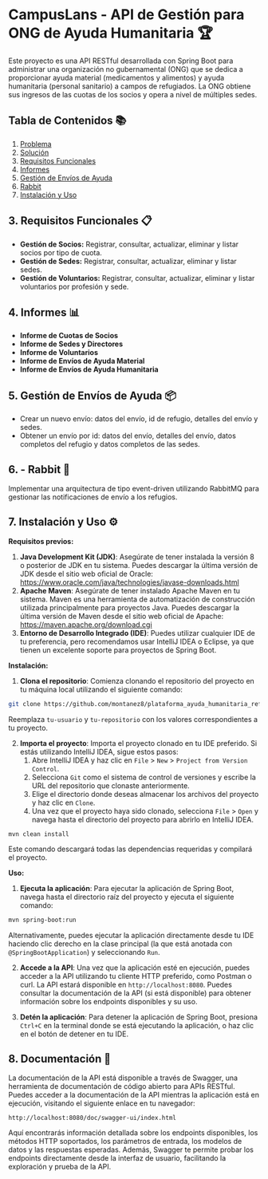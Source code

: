# **CampusLans - API de Gestión para ONG de Ayuda Humanitaria 🏆**

Este proyecto es una API RESTful desarrollada con Spring Boot para administrar una organización no gubernamental (ONG) que se dedica a proporcionar ayuda material (medicamentos y alimentos) y ayuda humanitaria (personal sanitario) a campos de refugiados. La ONG obtiene sus ingresos de las cuotas de los socios y opera a nivel de múltiples sedes.

## **Tabla de Contenidos 📚**

1. [Problema](#1-problema-🔥)
2. [Solución](#2-solución-🏆)
3. [Requisitos Funcionales](#3-requisitos-funcionales)
4. [Informes](#4-informes)
5. [Gestión de Envíos de Ayuda](#5-gestión-de-envíos-de-ayuda)
6. [Rabbit](#6-opcional---rabbit)
7. [Instalación y Uso](#7-instalación-y-uso)

## **3. Requisitos Funcionales 📋**

- **Gestión de Socios:** Registrar, consultar, actualizar, eliminar y listar socios por tipo de cuota.
- **Gestión de Sedes:** Registrar, consultar, actualizar, eliminar y listar sedes.
- **Gestión de Voluntarios:** Registrar, consultar, actualizar, eliminar y listar voluntarios por profesión y sede.

## **4. Informes 📊**

- **Informe de Cuotas de Socios**
- **Informe de Sedes y Directores**
- **Informe de Voluntarios**
- **Informe de Envíos de Ayuda Material**
- **Informe de Envíos de Ayuda Humanitaria**

## **5. Gestión de Envíos de Ayuda 📦**

- Crear un nuevo envío: datos del envío, id de refugio, detalles del envío y sedes.
- Obtener un envío por id: datos del envío, detalles del envío, datos completos del refugio y datos completos de las sedes.

## **6. - Rabbit 🐰**

Implementar una arquitectura de tipo event-driven utilizando RabbitMQ para gestionar las notificaciones de envío a los refugios.

## **7. Instalación y Uso ⚙️**

**Requisitos previos:**

1. **Java Development Kit (JDK)**: Asegúrate de tener instalada la versión 8 o posterior de JDK en tu sistema. Puedes descargar la última versión de JDK desde el sitio web oficial de Oracle: <https://www.oracle.com/java/technologies/javase-downloads.html>
2. **Apache Maven**: Asegúrate de tener instalado Apache Maven en tu sistema. Maven es una herramienta de automatización de construcción utilizada principalmente para proyectos Java. Puedes descargar la última versión de Maven desde el sitio web oficial de Apache: <https://maven.apache.org/download.cgi>
3. **Entorno de Desarrollo Integrado (IDE)**: Puedes utilizar cualquier IDE de tu preferencia, pero recomendamos usar IntelliJ IDEA o Eclipse, ya que tienen un excelente soporte para proyectos de Spring Boot.

**Instalación:**

1. **Clona el repositorio**: Comienza clonando el repositorio del proyecto en tu máquina local utilizando el siguiente comando:

```bash
git clone https://github.com/montanez8/plataforma_ayuda_humanitaria_refugiados.git
```

Reemplaza `tu-usuario` y `tu-repositorio` con los valores correspondientes a tu proyecto.

2. **Importa el proyecto**: Importa el proyecto clonado en tu IDE preferido. Si estás utilizando IntelliJ IDEA, sigue estos pasos:
   1. Abre IntelliJ IDEA y haz clic en `File` > `New` > `Project from Version Control`.
   2. Selecciona `Git` como el sistema de control de versiones y escribe la URL del repositorio que clonaste anteriormente.
   3. Elige el directorio donde deseas almacenar los archivos del proyecto y haz clic en `Clone`.
   4. Una vez que el proyecto haya sido clonado, selecciona `File` > `Open` y navega hasta el directorio del proyecto para abrirlo en IntelliJ IDEA.

```
mvn clean install
```

Este comando descargará todas las dependencias requeridas y compilará el proyecto.

**Uso:**

1. **Ejecuta la aplicación**: Para ejecutar la aplicación de Spring Boot, navega hasta el directorio raíz del proyecto y ejecuta el siguiente comando:

```bash
mvn spring-boot:run
```

Alternativamente, puedes ejecutar la aplicación directamente desde tu IDE haciendo clic derecho en la clase principal (la que está anotada con `@SpringBootApplication`) y seleccionando `Run`.

2. **Accede a la API**: Una vez que la aplicación esté en ejecución, puedes acceder a la API utilizando tu cliente HTTP preferido, como Postman o curl. La API estará disponible en `http://localhost:8080`. Puedes consultar la documentación de la API (si está disponible) para obtener información sobre los endpoints disponibles y su uso.

3. **Detén la aplicación**: Para detener la aplicación de Spring Boot, presiona `Ctrl+C` en la terminal donde se está ejecutando la aplicación, o haz clic en el botón de detener en tu IDE.

## **8. Documentación 📝**

La documentación de la API está disponible a través de Swagger, una herramienta de documentación de código abierto para APIs RESTful. Puedes acceder a la documentación de la API mientras la aplicación está en ejecución, visitando el siguiente enlace en tu navegador:

`http://localhost:8080/doc/swagger-ui/index.html`

Aquí encontrarás información detallada sobre los endpoints disponibles, los métodos HTTP soportados, los parámetros de entrada, los modelos de datos y las respuestas esperadas. Además, Swagger te permite probar los endpoints directamente desde la interfaz de usuario, facilitando la exploración y prueba de la API.
